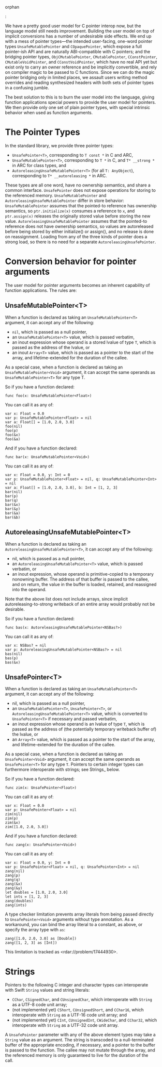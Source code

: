 orphan

:   

We have a pretty good user model for C pointer interop now, but the
language model still needs improvement. Building the user model on top
of implicit conversions has a number of undesirable side effects. We end
up with a mess of pointer types—the intended user-facing, one-word
pointer types `UnsafeMutablePointer` and `COpaquePointer`, which expose
a full pointer-ish API and are naturally ABI-compatible with C pointers;
and the bridging pointer types, `ObjCMutablePointer`, `CMutablePointer`,
`CConstPointer`, `CMutableVoidPointer`, and `CConstVoidPointer`, which
have no real API yet but exist only to carry an owner reference and be
implicitly convertible, and rely on compiler magic to be passed to C
functions. Since we can do the magic pointer bridging only in limited
places, we assault users writing method overrides and reading
synthesized headers with both sets of pointer types in a confusing
jumble.

The best solution to this is to burn the user model into the language,
giving function applications special powers to provide the user model
for pointers. We then provide only one set of plain pointer types, with
special intrinsic behavior when used as function arguments.

The Pointer Types
=================

In the standard library, we provide three pointer types:

-   `UnsafePointer<T>`, corresponding to `T const *` in C and ARC,
-   `UnsafeMutablePointer<T>`, corresponding to `T *` in C, and
    `T* __strong *` in ARC for class types, and
-   `AutoreleasingUnsafeMutablePointer<T>` (for all `T: AnyObject`),
    corresponding to `T* __autoreleasing *` in ARC.

These types are all one word, have no ownership semantics, and share a
common interface. `UnsafePointer` does not expose operations for storing
to the referenced memory. `UnsafeMutablePointer` and
`AutoreleasingUnsafeMutablePointer` differ in store behavior:
`UnsafeMutablePointer` assumes that the pointed-to reference has
ownership semantics, so `ptr.initialize(x)` consumes a reference to `x`,
and `ptr.assign(x)` releases the originally stored value before storing
the new value. `AutoreleasingUnsafeMutablePointer` assumes that the
pointed-to reference does not have ownership semantics, so values are
autoreleased before being stored by either initialize() or assign(), and
no release is done on reassignment. Loading from any of the three kinds
of pointer does a strong load, so there is no need for a separate
`AutoreleasingUnsafePointer`.

Conversion behavior for pointer arguments
=========================================

The user model for pointer arguments becomes an inherent capability of
function applications. The rules are:

UnsafeMutablePointer&lt;T&gt;
-----------------------------

When a function is declared as taking an `UnsafeMutablePointer<T>`
argument, it can accept any of the following:

-   `nil`, which is passed as a null pointer,
-   an `UnsafeMutablePointer<T>` value, which is passed verbatim,
-   an inout expression whose operand is a stored lvalue of type `T`,
    which is passed as the address of the lvalue, or
-   an inout `Array<T>` value, which is passed as a pointer to the start
    of the array, and lifetime-extended for the duration of the callee.

As a special case, when a function is declared as taking an
`UnsafeMutablePointer<Void>` argument, it can accept the same operands
as `UnsafeMutablePointer<T>` for any type T.

So if you have a function declared:

    func foo(x: UnsafeMutablePointer<Float>)

You can call it as any of:

    var x: Float = 0.0
    var p: UnsafeMutablePointer<Float> = nil
    var a: Float[] = [1.0, 2.0, 3.0]
    foo(nil)
    foo(p)
    foo(&x)
    foo(&a)

And if you have a function declared:

    func bar(x: UnsafeMutablePointer<Void>)

You can call it as any of:

    var x: Float = 0.0, y: Int = 0
    var p: UnsafeMutablePointer<Float> = nil, q: UnsafeMutablePointer<Int> = nil
    var a: Float[] = [1.0, 2.0, 3.0], b: Int = [1, 2, 3]
    bar(nil)
    bar(p)
    bar(q)
    bar(&x)
    bar(&y)
    bar(&a)
    bar(&b)

AutoreleasingUnsafeMutablePointer&lt;T&gt;
------------------------------------------

When a function is declared as taking an
`AutoreleasingUnsafeMutablePointer<T>`, it can accept any of the
following:

-   nil, which is passed as a null pointer,
-   an `AutoreleasingUnsafeMutablePointer<T>` value, which is passed
    verbatim, or
-   an inout expression, whose operand is primitive-copied to a
    temporary nonowning buffer. The address of that buffer is passed to
    the callee, and on return, the value in the buffer is loaded,
    retained, and reassigned into the operand.

Note that the above list does not include arrays, since implicit
autoreleasing-to-strong writeback of an entire array would probably not
be desirable.

So if you have a function declared:

    func bas(x: AutoreleasingUnsafeMutablePointer<NSBas?>)

You can call it as any of:

    var x: NSBas? = nil
    var p: AutoreleasingUnsafeMutablePointer<NSBas?> = nil
    bas(nil)
    bas(p)
    bas(&x)

UnsafePointer&lt;T&gt;
----------------------

When a function is declared as taking an `UnsafeMutablePointer<T>`
argument, it can accept any of the following:

-   nil, which is passed as a null pointer,
-   an `UnsafeMutablePointer<T>`, `UnsafePointer<T>`, or
    `AutoreleasingUnsafeMutablePointer<T>` value, which is converted to
    `UnsafePointer<T>` if necessary and passed verbatim,
-   an inout expression whose operand is an lvalue of type `T`, which is
    passed as the address of (the potentially temporary writeback
    buffer of) the lvalue, or
-   an `Array<T>` value, which is passed as a pointer to the start of
    the array, and lifetime-extended for the duration of the callee.

As a special case, when a function is declared as taking an
`UnsafePointer<Void>` argument, it can accept the same operands as
`UnsafePointer<T>` for any type `T`. Pointers to certain integer types
can furthermore interoperate with strings; see Strings\_ below.

So if you have a function declared:

    func zim(x: UnsafePointer<Float>)

You can call it as any of:

    var x: Float = 0.0
    var p: UnsafePointer<Float> = nil
    zim(nil)
    zim(p)
    zim(&x)
    zim([1.0, 2.0, 3.0])

And if you have a function declared:

    func zang(x: UnsafePointer<Void>)

You can call it as any of:

    var x: Float = 0.0, y: Int = 0
    var p: UnsafePointer<Float> = nil, q: UnsafePointer<Int> = nil
    zang(nil)
    zang(p)
    zang(q)
    zang(&x)
    zang(&y)
    let doubles = [1.0, 2.0, 3.0]
    let ints = [1, 2, 3]
    zang(doubles)
    zang(ints)

A type checker limitation prevents array literals from being passed
directly to `UnsafePointer<Void>` arguments without type annotation. As
a workaround, you can bind the array literal to a constant, as above, or
specify the array type with `as`:

    zang([1.0, 2.0, 3.0] as [Double])
    zang([1, 2, 3] as [Int])

This limitation is tracked as &lt;rdar://problem/17444930&gt;.

Strings
=======

Pointers to the following C integer and character types can interoperate
with Swift `String` values and string literals:

-   `CChar`, `CSignedChar`, and `CUnsignedChar`, which interoperate with
    `String` as a UTF-8 code unit array;
-   (not implemented yet) `CShort`, `CUnsignedShort`, and `CChar16`,
    which interoperate with `String` as a UTF-16 code unit array; and
-   (not implemented yet) `CInt`, `CUnsignedInt`, `CWideChar`, and
    `CChar32`, which interoperate with `String` as a UTF-32 code
    unit array.

A `UnsafePointer` parameter with any of the above element types may take
a `String` value as an argument. The string is transcoded to a
null-terminated buffer of the appropriate encoding, if necessary, and a
pointer to the buffer is passed to the function. The callee may not
mutate through the array, and the referenced memory is only guaranteed
to live for the duration of the call.
